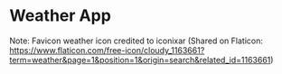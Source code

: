 # Weather App

Note: Favicon weather icon credited to iconixar (Shared on Flaticon: https://www.flaticon.com/free-icon/cloudy_1163661?term=weather&page=1&position=1&origin=search&related_id=1163661)
